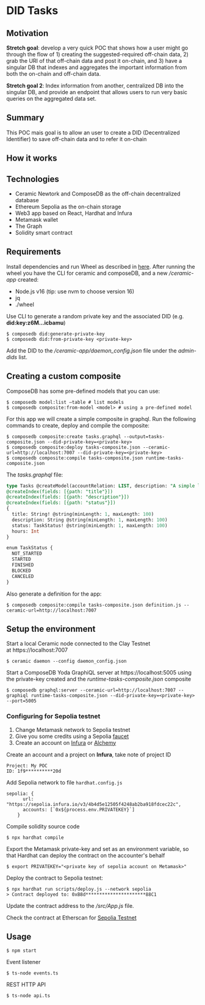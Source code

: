 # DID Tasks

## Motivation

**Stretch goal**: develop a very quick POC that shows how a user might go through the flow of 1) creating the suggested-required off-chain data, 2) grab the URI of that off-chain data and post it on-chain, and 3) have a singular DB that indexes and aggregates the important information from both the on-chain and off-chain data.

**Stretch goal 2**: Index information from another, centralized DB into the singular DB, and provide an endpoint that allows users to run very basic queries on the aggregated data set.

## Summary

This POC mais goal is to allow an user to create a DID (Decentralized Identifier) to save off-chain data and to refer it on-chain

## How it works

## Technologies

- Ceramic Newtork and ComposeDB as the off-chain decentralized database
- Ethereum Sepolia as the on-chain storage
- Web3 app based on React, Hardhat and Infura
- Metamask wallet
- The Graph
- Solidity smart contract

## Requirements

Install dependencies and run Wheel as described in [here](https://composedb.js.org/docs/0.5.x/set-up-your-environment). After running the wheel you have the CLI for ceramic and composeDB, and a new */ceramic-app* created:

- Node.js v16 (tip: use nvm to choose version 16)
- jq
- ./wheel

Use CLI to generate a random private key and the associated DID (e.g. **did\:key:z6M...icbamu**)
```
$ composedb did:generate-private-key
$ composedb did:from-private-key <private-key>
```

Add the DID to the */ceramic-app/daemon_config.json* file under the *admin-dids* list.

## Creating a custom composite

ComposeDB has some pre-defined models that you can use:
```
$ composedb model:list –table # list models
$ composedb composite:from-model <model> # using a pre-defined model
```

For this app we will create a simple composite in graphql. Run the following commands to create, deploy and compile the composite:

```
$ composedb composite:create tasks.graphql --output=tasks-composite.json --did-private-key=<private-key>
$ composedb composite:deploy tasks-composite.json --ceramic-url=http://localhost:7007 --did-private-key=<private-key>
$ composedb composite:compile tasks-composite.json runtime-tasks-composite.json
```

The *tasks.graphql* file:

```sql
type Tasks @createModel(accountRelation: LIST, description: "A simple list of Tasks")
@createIndex(fields: [{path: "title"}])
@createIndex(fields: [{path: "description"}])
@createIndex(fields: [{path: "status"}])
{
  title: String! @string(minLength: 1, maxLength: 100)
  description: String @string(minLength: 1, maxLength: 100)
  status: TaskStatus! @string(minLength: 1, maxLength: 100)
  hours: Int
}

enum TaskStatus {
  NOT_STARTED
  STARTED
  FINISHED
  BLOCKED
  CANCELED
}
```

Also generate a definition for the app:

```
$ composedb composite:compile tasks-composite.json definition.js --ceramic-url=http://localhost:7007 
```

## Setup the environment

Start a local Ceramic node connected to the Clay Testnet at https://localhost:7007
```
$ ceramic daemon --config daemon_config.json
```

Start a ComposeDB Yoda GraphiQL server at https://localhost:5005 using the private-key created and the *runtime-tasks-composite.json* composite
```
$ composedb graphql:server --ceramic-url=http://localhost:7007 --graphiql runtime-tasks-composite.json --did-private-key=<private-key> --port=5005
```

### Configuring for Sepolia testnet

1. Change Metamask network to Sepolia testnet
2. Give you some credits using a Sepolia [faucet](https://sepoliafaucet.com/)
3. Create an account on [Infura](https://infura.io) or [Alchemy](https://www.alchemy.com)

Create an account and a project on **Infura**, take note of project ID
```
Project: My POC
ID: 1f9**********20d
```

Add Sepolia network to file ```hardhat.config.js```
```
sepolia: {
      url: "https://sepolia.infura.io/v3/4b4d5e12505f4248ab2ba918fdcec22c",
      accounts: [`0x${process.env.PRIVATEKEY}`]
    }
```

Compile solidity source code 
```
$ npx hardhat compile
```

Export the Metamask private-key and set as an environment variable, so that Hardhat can deploy the contract on the accounter's behalf
```
$ export PRIVATEKEY="<private key of sepolia account on Metamask>"
```

Deploy the contract to Sepolia testnet:
```
$ npx hardhat run scripts/deploy.js --network sepolia
> Contract deployed to: 0xB8d**********************88C1
```

Update the contract address to the */src/App.js* file.

Check the contract at Etherscan for [Sepolia Testnet](https://sepolia.etherscan.io)

## Usage

```
$ npm start
```

Event listener

```
$ ts-node events.ts
```

REST HTTP API

```
$ ts-node api.ts
```
